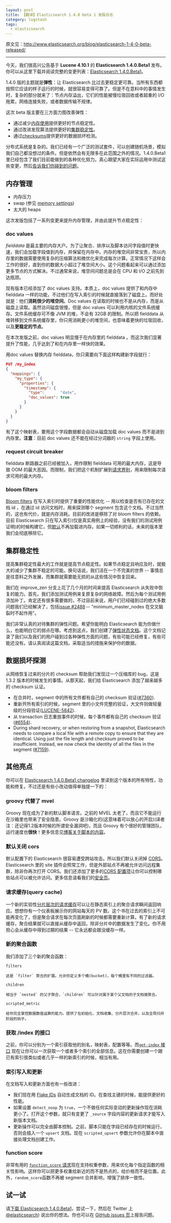 ```yaml
---
layout: post
title: 【翻译】Elasticsearch 1.4.0 beta 1 发版日志
category: logstash
tags:
  - elasticsearch
---
```


原文见：<http://www.elasticsearch.org/blog/elasticsearch-1-4-0-beta-released/>

--------------------

今天，我们很高兴公告基于 **Lucene 4.10.1** 的 **Elasticsearch 1.4.0.Beta1** 发布。你可以从这里下载并阅读完整的变更列表：[Elasticsearch 1.4.0.Beta1](http://www.elasticsearch.org/downloads/1-4-0-Beta1)。

1.4.0 版的主题就是**弹性**：让 Elasticsearch 比过去更稳定更可靠。当所有东西都按照它应该的样子运行的时候，就很容易变得可靠了。但是不在意料中的事情发生时，复杂的部分就来了：节点内存溢出，它们的性能被慢垃圾回收或者超重的 I/O 拖累，网络连接失败，或者数据传输不规律。

这次 beta 版主要在三方面力图改善弹性：

* 通过减少[内存使用](#section)提供更好的节点稳定性。
* 通过改进发现算法提供更好的[集群稳定性](#section-1)。
* 通过[checksums](#checksums)提供更好的数据损坏检测。

分布式系统是复杂的。我们已经有一个广泛的测试套件，可以创建随机场景，模拟我们自己都没想过的条件。但是依然会有无限多在此范围之外的情况。1.4.0.Beta1 里已经包含了我们目前能做到的各种优化努力。真心期望大家在实际运用中测试这些变更，然后[告诉我们你碰到的问题](https://github.com/elasticsearch/elasticsearch/issues)。

## 内存管理

* 内存压力
* swap (参见 [memory settings](http://www.elasticsearch.org/guide/en/elasticsearch/reference/1.4/setup-configuration.html#setup-configuration-memory))
* 太大的 heaps

这次发版包括了一系列变更来提升内存管理，并由此提升节点稳定性：

### doc values

*fielddata* 是最主要的内存大户。为了让聚合、排序以及脚本访问字段值时更快速，我们会加载字段值到内存，并保留在内存中。内存的堆空间非常宝贵，所以内存里的数据需要使用复杂的压缩算法和微优化来完成每次计算。正常情况下这样会工作的很好，直到你的数据大小超过了堆空间大小。这个问题看起来可以通过添加更多节点的方式解决。不过通常来说，堆空间问题总是会在 CPU 和 I/O 之前先到达瓶颈。

现有版本已经添加了 doc values 支持。本质上，doc values 提供了和内存中 fielddata 一样的功能，不过他们在写入索引的时候就直接落到了磁盘上。而好处就是：他们**消耗很少的堆空间**。Doc values 在读取的时候也不是从内存，而是从磁盘上读取。虽然访问磁盘很慢，但是 doc values 可以利用内核的文件系统缓存。文件系统缓存可不像 JVM 的堆，不会有 32GB 的限制。所以把 fielddata 从堆转移到文件系统缓存里，你只用消耗更小的堆空间，也意味着更快的垃圾回收，以及**更稳定的节点**。

在本次发版之前，doc values 明显慢于在内存里的 fielddata 。而这次我们显著提升了性能，几乎达到了和在内存里一样快的效果。

用doc values 替换内存 fielddata，你只需要向下面这样构建新字段就行：

```json
PUT /my_index
{
  "mappings": {
    "my_type": {
      "properties": {
        "timestamp": {
          "type":       "date",
          "doc_values": true
        }
      }
    }
  }
}
```

有了这个映射表，要用这个字段数据都会自动从磁盘加载 doc values 而不是进到内存里。**注意**：目前 doc values 还不能在经过分词器的 `string` 字段上使用。

### request circuit breaker

fielddata 断路器之前已经被加入，用作限制 fielddata 可用的最大内存，这是导致 OOM 的最大恶因。而限制，我们把这个机制扩展到[请求界别](http://www.elasticsearch.org/guide/en/elasticsearch/reference/1.4/index-modules-fielddata.html#request-circuit-breaker)，用来限制每次请求可用的最大内存。

### bloom filters

[Bloom filters](http://en.wikipedia.org/wiki/Bloom_filter) 在写入索引时提供了重要的性能优化 -- 用以检查是否有已存在的文档 id ，在通过 id 访问文档时，用来探测哪个 segment 包含这个文档。不过当然的，这也有代价，就是内存消耗。目前的改进是移除了对 bloom filters 的依赖。目前 Elasticsearch 只在写入索引(仅是真实用例上的经验，没有我们的测试用例证明)的时候构建它，但[默认](http://www.elasticsearch.org/guide/en/elasticsearch/reference/1.4/indices-update-settings.html#codec-bloom-load)不再加载进内存。如果一切顺利的话，未来的版本里我们会彻底移除它。

## 集群稳定性

提高集群稳定性最大的工作就是提高节点稳定性。如果节点稳定且响应及时，就极大的减少了集群不稳定的可能。换句话说，我们活在一个不完美的世界 -- 事情总是往意料之外发展，而集群就需要能无损的从这些情况中恢复回来。

我们在 improve_zen 分支上花了几个月的时间来提高 Elasticsearch 从失败中恢复的能力。首先，我们添加测试用例来复原复杂的网络故障。然后为每个测试用例添加补丁。肯定还有很多需要做的，不过目前来说，用户们已经碰到过的绝大多数问题我们已经解决了，包括[issue #2488](https://github.com/elasticsearch/elasticsearch/issues/2488) -- "minimum_master_nodes 在交叉脑裂时不起作用"。

我们非常认真的对待集群的弹性问题。希望你能明白 Elasticsearch 能为你做什么，也能明白它的弱点在哪。考虑到这点，我们创建了[弹性状态文档](http://www.elasticsearch.org/guide/en/elasticsearch/resiliency/current/index.html)。这个文档记录了我们以及我们的用户碰到过各种弹性方面的问题，有些可能已经修复，有些可能还没有。请认真阅读这篇文档，采取适当的措施来保护你的数据。

## 数据损坏探测

从网络恢复过来的分片的 checksum 帮助我们发现过一个压缩库的 bug，这是 1.3.2 版本的时候发生的事情。从那天起，我们给 Elasticsearch 添加了越来越多的 checksum 认证。

* 在合并时，segment 中的所有文件都有自己的 checksum 验证([#7360](https://github.com/elasticsearch/elasticsearch/issues/7360)).
* 重新开所有索引的时候，segment 里的小文件完整的验证，大文件则做轻量级的分段验证([LUCENE-5842](https://issues.apache.org/jira/browse/LUCENE-5842)).
* 从 transaction 日志重放事件的时候，每个事件都有自己的 checksum 验证([#6554](https://github.com/elasticsearch/elasticsearch/issues/6554)).
* During shard recovery, or when restoring from a snapshot, Elasticsearch needs to compare a local file with a remote copy to ensure that they are identical. Using just the file length and checksum proved to be insufficient. Instead, we now check the identity of all the files in the segment ([#7159](https://github.com/elasticsearch/elasticsearch/issues/7159)).

## 其他亮点

你可以在 [Elasticsearch 1.4.0.Beta1 changelog](http://www.elasticsearch.org/downloads/1-4-0-Beta1) 里读到这个版本的所有特性，功能和修复。不过还是有些小改动值得单独提一下的：

### groovy 代替了 mvel

Groovy 现在成为了新的默认脚本语言。之前的 MVEL 太老了，而且它不能运行在沙箱里也带来了安全隐患。Groovy 是沙箱化的(这意味着可以放心的开启)(译者注：还记得1.2版本时候的所谓安全漏洞吧)，而且 Groovy 有个很好的管理团队，运行速度也**很快**！更多信息见[博客关于脚本的内容](http://www.elasticsearch.org/blog/scripting/)。

### 默认关闭 cors

默认配置下的 Elasticsearch 很容易遭受跨站攻击。所以我们默认关闭掉 [CORS](http://en.wikipedia.org/wiki/Cross-origin_resource_sharing)。Elasticsearch 里的 site 插件会照常工作，但是外部站点不再被允许访问远程集群，除非你再次打开 CORS。我们还添加了更多的[CORS 配置项](http://www.elasticsearch.org/guide/en/elasticsearch/reference/1.4/modules-http.html#_settings_2)让你可以控制哪些站点可以被允许访问。更多信息请看我们的[安全页](http://www.elasticsearch.org/community/security)。

### 请求缓存(query cache)

一个新的实验性[分片层次的请求缓存](http://www.elasticsearch.org/guide/en/elasticsearch/reference/1.4/index-modules-shard-query-cache.html)可以让在静态索引上的聚合请求瞬间返回响应。想想你有一个仪表板展示你的网站每天的 PV 数。这个书在过去的索引上不可能再变化了，但是聚合请求在每次页面刷新的时候都需要重新计算。有了新的请求缓存，聚合结果就可以直接从缓存中返回，除非分片中的数据发生了变化。你不用担心会从缓存中得到过期的结果 -- 它永远都会跟没缓存一样。

### 新的聚合函数

我们添加了三个新的聚合函数：

`filters`

    这是 `filter` 聚合的扩展。允许你定义多个桶(bucket)，每个桶里有不同的过滤器。

`children`

    相当于 `nested` 的父子聚合，`children` 可以针对属于某个父文档的子文档做聚合。

`scripted_metric`

    给你完全掌控数据数值运算的能力。提供了在初始化、文档收集、分片层次合并，以及全局归并阶段的钩子。

### 获取 /index 的接口

之前，你可以分别为一个索引获取他的别名，映射表，配置等等。而[`get-index` 接口](http://www.elasticsearch.org/guide/en/elasticsearch/reference/1.4/indices-get-index.html) 现在让你可以一次获取一个或者多个索引的全部信息。这在你需要创建一个跟已有索引很类似或者几乎一样的新索引的时候，相当有用。

### 索引写入和更新

在文档写入和更新方面也有一些改进：

* 我们现在用 [Flake IDs](http://boundary.com/blog/2012/01/12/flake-a-decentralized-k-ordered-unique-id-generator-in-erlang) 自动生成文档的 ID。在查找主键的时候，能提供更好的性能。
* 如果设置 `detect_noop` 为 `true`，一个不做任何实际变动的更新操作现在消耗更小了。打开这个参数，就只有变更了 `_source` 字段内容的更新请求才能写入新版本文档。
* 更新操作可以完全由脚本控制。之前，脚本只能在字段已经存在的时候运行，否则会插入一个 `upsert` 文档。现在 `scripted_upsert` 参数允许你在脚本中直接处理文档创建工作。

### function score

非常有用的 [`function_score` 请求](http://www.elasticsearch.org/guide/en/elasticsearch/reference/1.4/query-dsl-function-score-query.html)现在支持权重参数，用来优化每个指定函数的相关性影响。这样你可以把更多权重给新近的而不是热点的，给价格而不是位置。此外，`random_score`函数不再被 segment 合并影响，增强了排序一致性。

## 试一试

请[下载 Elasticsearch 1.4.0.Beta1](http://www.elasticsearch.org/downloads/1-4-0-Beta1)，尝试一下，然后在 Twitter 上[@elasticsearch](https://twitter.com/elasticsearch)) 说出你的想法。你也可以在 [GitHub issues 页](https://github.com/elasticsearch/elasticsearch/issues)上报告问题。
